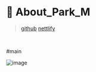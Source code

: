 
# 📌 About_Park_M

>[github](https://byeot.github.io/About_Park_M/)
[nettlify](https://introdution.netlify.app/)

<br>




#main

![image](https://user-images.githubusercontent.com/94339420/193729089-bc1a1899-aad7-49a2-81f1-5c544ecd36bc.png)
